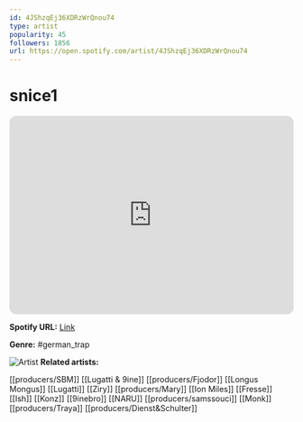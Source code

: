 ```yaml
---
id: 4JShzqEj36XDRzWrQnou74
type: artist
popularity: 45
followers: 1856
url: https://open.spotify.com/artist/4JShzqEj36XDRzWrQnou74
---
```

# snice1

<iframe style="border-radius:12px" src="https://open.spotify.com/embed/artist/4JShzqEj36XDRzWrQnou74" width="100%" height="352" frameBorder="0" allowfullscreen="" allow="autoplay; clipboard-write; encrypted-media; fullscreen; picture-in-picture" loading="lazy"></iframe>

**Spotify URL:** [Link](https://open.spotify.com/artist/4JShzqEj36XDRzWrQnou74)

**Genre:**  #german_trap

![Artist](https://i.scdn.co/image/ab6761610000e5eb15f25c6da89d7dbc62638446)
**Related artists:**

[[producers/SBM]]
[[Lugatti & 9ine]]
[[producers/Fjodor]]
[[Longus Mongus]]
[[Lugatti]]
[[Ziry]]
[[producers/Mary]]
[[Ion Miles]]
[[Fresse]]
[[Ish]]
[[Konz]]
[[9inebro]]
[[NARU]]
[[producers/samssouci]]
[[Monk]]
[[producers/Traya]]
[[producers/Dienst&Schulter]]
